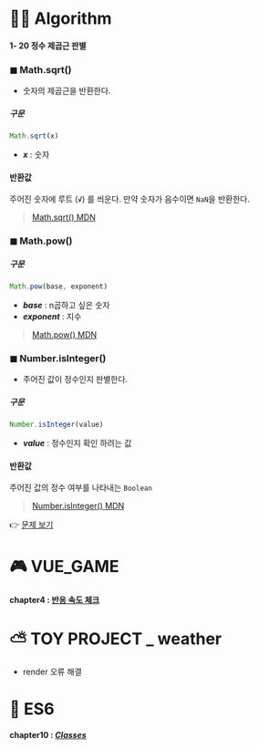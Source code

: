 # 👩‍💻 Algorithm
#### 1- 20 정수 제곱근 판별
### ◼ Math.sqrt()
- 숫자의 제곱근을 반환한다.
##### 구문
```js
Math.sqrt(x)
```
-  ***x*** : 숫자
#### 반환값
주어진 숫자에 루트 (**` √ `**) 를 씌운다. 만약 숫자가 음수이면 `NaN`을 반환한다.

>[Math.sqrt() MDN](https://developer.mozilla.org/ko/docs/Web/JavaScript/Reference/Global_Objects/Math/sqrt)
### ◼ Math.pow()
##### 구문
```js
Math.pow(base, exponent)
```
 - ***base*** :  n곱하고 싶은 숫자
 - ***exponent***  : 지수

>[Math.pow() MDN](https://developer.mozilla.org/en-US/docs/Web/JavaScript/Reference/Global_Objects/Math/pow)
### ◼ Number.isInteger()
- 주어진 값이 정수인지 판별한다.

##### 구문
```js
Number.isInteger(value)
```
-  ***value*** : 정수인지 확인 하려는 값

#### 반환값
주어진 값의 정수 여부를 나타내는 `Boolean`

>[Number.isInteger() MDN](https://developer.mozilla.org/ko/docs/Web/JavaScript/Reference/Global_Objects/Number/isInteger)

👉 [문제 보기](https://github.com/gay0ung/Algorithm/blob/master/PROGRAMMERS/LEVEL_01/20_%EC%A0%95%EC%88%98%20%EC%A0%9C%EA%B3%B1%EA%B7%BC%20%ED%8C%90%EB%B3%84.md)

# 🎮 VUE_GAME 
#### chapter4 : [반응 속도 체크](https://github.com/gay0ung/vue_study/tree/master/%EC%9B%B9%EA%B2%8C%EC%9E%84%20%EB%A7%8C%EB%93%A4%EA%B8%B0/4.%EB%B0%98%EC%9D%91%EC%86%8D%EB%8F%84%EC%B2%B4%ED%81%AC/response-check)

# ⛅ TOY PROJECT _ weather 
- render 오류 해결

# 🎯 ES6
#### chapter10 : [*Classes*](https://github.com/gay0ung/JS_study/blob/master/ES6/theory/10_CLASSES.md)


